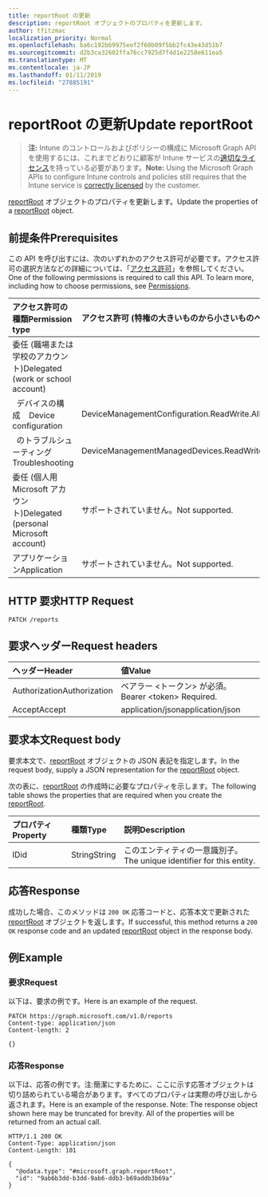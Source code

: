 ```yaml
---
title: reportRoot の更新
description: reportRoot オブジェクトのプロパティを更新します。
author: tfitzmac
localization_priority: Normal
ms.openlocfilehash: ba6c192b69975eef2f60b09f5bb2fc43e43d51b7
ms.sourcegitcommit: d2b3ca32602ffa76cc7925d7f4d1e2258e611ea5
ms.translationtype: MT
ms.contentlocale: ja-JP
ms.lasthandoff: 01/11/2019
ms.locfileid: "27885191"
---
```

# <a name="update-reportroot"></a><span data-ttu-id="70a6b-103">reportRoot の更新</span><span class="sxs-lookup"><span data-stu-id="70a6b-103">Update reportRoot</span></span>

> <span data-ttu-id="70a6b-104">**注:** Intune のコントロールおよびポリシーの構成に Microsoft Graph API を使用するには、これまでどおりに顧客が Intune サービスの[適切なライセンス](https://go.microsoft.com/fwlink/?linkid=839381)を持っている必要があります。</span><span class="sxs-lookup"><span data-stu-id="70a6b-104">**Note:** Using the Microsoft Graph APIs to configure Intune controls and policies still requires that the Intune service is [correctly licensed](https://go.microsoft.com/fwlink/?linkid=839381) by the customer.</span></span>

<span data-ttu-id="70a6b-105">[reportRoot](../resources/intune-shared-reportroot.md) オブジェクトのプロパティを更新します。</span><span class="sxs-lookup"><span data-stu-id="70a6b-105">Update the properties of a [reportRoot](../resources/intune-shared-reportroot.md) object.</span></span>
## <a name="prerequisites"></a><span data-ttu-id="70a6b-106">前提条件</span><span class="sxs-lookup"><span data-stu-id="70a6b-106">Prerequisites</span></span>
<span data-ttu-id="70a6b-p101">この API を呼び出すには、次のいずれかのアクセス許可が必要です。アクセス許可の選択方法などの詳細については、「[アクセス許可](/graph/permissions-reference)」を参照してください。</span><span class="sxs-lookup"><span data-stu-id="70a6b-p101">One of the following permissions is required to call this API. To learn more, including how to choose permissions, see [Permissions](/graph/permissions-reference).</span></span>

|<span data-ttu-id="70a6b-109">アクセス許可の種類</span><span class="sxs-lookup"><span data-stu-id="70a6b-109">Permission type</span></span>|<span data-ttu-id="70a6b-110">アクセス許可 (特権の大きいものから小さいものへ)</span><span class="sxs-lookup"><span data-stu-id="70a6b-110">Permissions (from most to least privileged)</span></span>|
|:---|:---|
|<span data-ttu-id="70a6b-111">委任 (職場または学校のアカウント)</span><span class="sxs-lookup"><span data-stu-id="70a6b-111">Delegated (work or school account)</span></span>||
| <span data-ttu-id="70a6b-112">&nbsp;&nbsp;デバイスの構成</span><span class="sxs-lookup"><span data-stu-id="70a6b-112">&nbsp; &nbsp; Device configuration</span></span> | <span data-ttu-id="70a6b-113">DeviceManagementConfiguration.ReadWrite.All</span><span class="sxs-lookup"><span data-stu-id="70a6b-113">DeviceManagementConfiguration.ReadWrite.All</span></span>|
| <span data-ttu-id="70a6b-114">&nbsp;&nbsp;のトラブルシューティング</span><span class="sxs-lookup"><span data-stu-id="70a6b-114">&nbsp; &nbsp; Troubleshooting</span></span> | <span data-ttu-id="70a6b-115">DeviceManagementManagedDevices.ReadWrite.All</span><span class="sxs-lookup"><span data-stu-id="70a6b-115">DeviceManagementManagedDevices.ReadWrite.All</span></span>|
|<span data-ttu-id="70a6b-116">委任 (個人用 Microsoft アカウント)</span><span class="sxs-lookup"><span data-stu-id="70a6b-116">Delegated (personal Microsoft account)</span></span>|<span data-ttu-id="70a6b-117">サポートされていません。</span><span class="sxs-lookup"><span data-stu-id="70a6b-117">Not supported.</span></span>|
|<span data-ttu-id="70a6b-118">アプリケーション</span><span class="sxs-lookup"><span data-stu-id="70a6b-118">Application</span></span>|<span data-ttu-id="70a6b-119">サポートされていません。</span><span class="sxs-lookup"><span data-stu-id="70a6b-119">Not supported.</span></span>|

## <a name="http-request"></a><span data-ttu-id="70a6b-120">HTTP 要求</span><span class="sxs-lookup"><span data-stu-id="70a6b-120">HTTP Request</span></span>
<!-- {
  "blockType": "ignored"
}
-->
``` http
PATCH /reports
```

## <a name="request-headers"></a><span data-ttu-id="70a6b-121">要求ヘッダー</span><span class="sxs-lookup"><span data-stu-id="70a6b-121">Request headers</span></span>
|<span data-ttu-id="70a6b-122">ヘッダー</span><span class="sxs-lookup"><span data-stu-id="70a6b-122">Header</span></span>|<span data-ttu-id="70a6b-123">値</span><span class="sxs-lookup"><span data-stu-id="70a6b-123">Value</span></span>|
|:---|:---|
|<span data-ttu-id="70a6b-124">Authorization</span><span class="sxs-lookup"><span data-stu-id="70a6b-124">Authorization</span></span>|<span data-ttu-id="70a6b-125">ベアラー &lt;トークン&gt; が必須。</span><span class="sxs-lookup"><span data-stu-id="70a6b-125">Bearer &lt;token&gt; Required.</span></span>|
|<span data-ttu-id="70a6b-126">Accept</span><span class="sxs-lookup"><span data-stu-id="70a6b-126">Accept</span></span>|<span data-ttu-id="70a6b-127">application/json</span><span class="sxs-lookup"><span data-stu-id="70a6b-127">application/json</span></span>|

## <a name="request-body"></a><span data-ttu-id="70a6b-128">要求本文</span><span class="sxs-lookup"><span data-stu-id="70a6b-128">Request body</span></span>
<span data-ttu-id="70a6b-129">要求本文で、[reportRoot](../resources/intune-shared-reportroot.md) オブジェクトの JSON 表記を指定します。</span><span class="sxs-lookup"><span data-stu-id="70a6b-129">In the request body, supply a JSON representation for the [reportRoot](../resources/intune-shared-reportroot.md) object.</span></span>

<span data-ttu-id="70a6b-130">次の表に、[reportRoot](../resources/intune-shared-reportroot.md) の作成時に必要なプロパティを示します。</span><span class="sxs-lookup"><span data-stu-id="70a6b-130">The following table shows the properties that are required when you create the [reportRoot](../resources/intune-shared-reportroot.md).</span></span>

|<span data-ttu-id="70a6b-131">プロパティ</span><span class="sxs-lookup"><span data-stu-id="70a6b-131">Property</span></span>|<span data-ttu-id="70a6b-132">種類</span><span class="sxs-lookup"><span data-stu-id="70a6b-132">Type</span></span>|<span data-ttu-id="70a6b-133">説明</span><span class="sxs-lookup"><span data-stu-id="70a6b-133">Description</span></span>|
|:---|:---|:---|
|<span data-ttu-id="70a6b-134">ID</span><span class="sxs-lookup"><span data-stu-id="70a6b-134">id</span></span>|<span data-ttu-id="70a6b-135">String</span><span class="sxs-lookup"><span data-stu-id="70a6b-135">String</span></span>|<span data-ttu-id="70a6b-136">このエンティティの一意識別子。</span><span class="sxs-lookup"><span data-stu-id="70a6b-136">The unique identifier for this entity.</span></span>|



## <a name="response"></a><span data-ttu-id="70a6b-137">応答</span><span class="sxs-lookup"><span data-stu-id="70a6b-137">Response</span></span>
<span data-ttu-id="70a6b-138">成功した場合、このメソッドは `200 OK` 応答コードと、応答本文で更新された [reportRoot](../resources/intune-shared-reportroot.md) オブジェクトを返します。</span><span class="sxs-lookup"><span data-stu-id="70a6b-138">If successful, this method returns a `200 OK` response code and an updated [reportRoot](../resources/intune-shared-reportroot.md) object in the response body.</span></span>

## <a name="example"></a><span data-ttu-id="70a6b-139">例</span><span class="sxs-lookup"><span data-stu-id="70a6b-139">Example</span></span>
### <a name="request"></a><span data-ttu-id="70a6b-140">要求</span><span class="sxs-lookup"><span data-stu-id="70a6b-140">Request</span></span>
<span data-ttu-id="70a6b-141">以下は、要求の例です。</span><span class="sxs-lookup"><span data-stu-id="70a6b-141">Here is an example of the request.</span></span>
``` http
PATCH https://graph.microsoft.com/v1.0/reports
Content-type: application/json
Content-length: 2

{}
```

### <a name="response"></a><span data-ttu-id="70a6b-142">応答</span><span class="sxs-lookup"><span data-stu-id="70a6b-142">Response</span></span>
<span data-ttu-id="70a6b-p102">以下は、応答の例です。注:簡潔にするために、ここに示す応答オブジェクトは切り詰められている場合があります。すべてのプロパティは実際の呼び出しから返されます。</span><span class="sxs-lookup"><span data-stu-id="70a6b-p102">Here is an example of the response. Note: The response object shown here may be truncated for brevity. All of the properties will be returned from an actual call.</span></span>
``` http
HTTP/1.1 200 OK
Content-Type: application/json
Content-Length: 101

{
  "@odata.type": "#microsoft.graph.reportRoot",
  "id": "9ab6b3dd-b3dd-9ab6-ddb3-b69addb3b69a"
}
```









